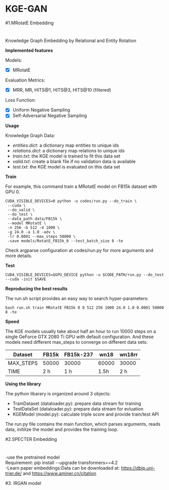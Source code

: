 # KGE-GAN
#1.MRotatE Embedding

#
Knowledge Graph Embedding by Relational and Entity Rotation

**Implemented features**

Models:
 - [x] MRotatE

Evaluation Metrics:

 - [x] MRR, MR, HITS@1, HITS@3, HITS@10 (filtered)

Loss Function:

 - [x] Uniform Negative Sampling
 - [x] Self-Adversarial Negative Sampling

**Usage**

Knowledge Graph Data:
 - *entities.dict*: a dictionary map entities to unique ids
 - *relations.dict*: a dictionary map relations to unique ids
 - *train.txt*: the KGE model is trained to fit this data set
 - *valid.txt*: create a blank file if no validation data is available
 - *test.txt*: the KGE model is evaluated on this data set

**Train**

For example, this command train a MRotatE model on FB15k dataset with GPU 0.
```
CUDA_VISIBLE_DEVICES=0 python -u codes/run.py --do_train \
 --cuda \
 --do_valid \
 --do_test \
 --data_path data/FB15k \
 --model MRotatE \
 -n 256 -b 512 -d 1000 \
 -g 24.0 -a 1.0 -adv \
 -lr 0.0001 --max_steps 50000 \
 -save models/RotatE_FB15k_0 --test_batch_size 8 -te
```
   Check argparse configuration at codes/run.py for more arguments and more details.

**Test**

    CUDA_VISIBLE_DEVICES=$GPU_DEVICE python -u $CODE_PATH/run.py --do_test --cuda -init $SAVE

**Reproducing the best results**


The run.sh script provides an easy way to search hyper-parameters:

    bash run.sh train MRotatE FB15k 0 0 512 256 1000 24.0 1.0 0.0001 50000 8 -te

**Speed**

The KGE models usually take about half an hour to run 10000 steps on a single GeForce GTX 2080 Ti GPU with default configuration. And these models need different max_steps to converge on different data sets:

| Dataset | FB15k | FB15k-237 | wn18 | wn18rr |
|-------------|-------------|-------------|-------------|-------------|
|MAX_STEPS| 50000 | 30000 | 60000 | 30000 | 
|TIME| 2 h | 1 h |  1.5h | 2 h | 


**Using the library**

The python libarary is organized around 3 objects:

 - TrainDataset (dataloader.py): prepare data stream for training
 - TestDataSet (dataloader.py): prepare data stream for evluation
 - KGEModel (model.py): calculate triple score and provide train/test API

The run.py file contains the main function, which parses arguments, reads data, initilize the model and provides the training loop.


#2.SPECTER  Embedding
#
-use the pretrained model\
 Requirement: pip install --upgrade transformers==4.2\
-Learn paper embeddings:Data can be downloaded at: https://dblp.uni-trier.de/  and https://www.aminer.cn/citation
 


#3. IRGAN model
#



